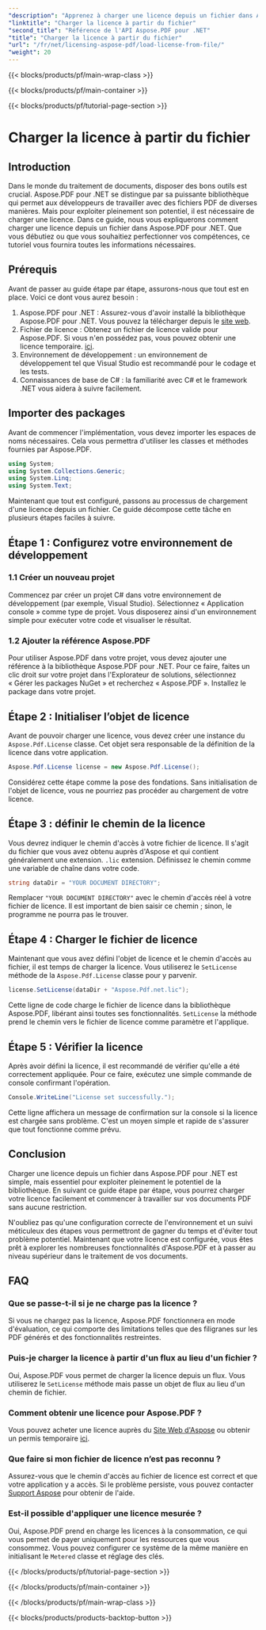 ```yaml
---
"description": "Apprenez à charger une licence depuis un fichier dans Aspose.PDF pour .NET grâce à ce guide complet. Assurez une fonctionnalité optimale en paramétrant correctement votre licence."
"linktitle": "Charger la licence à partir du fichier"
"second_title": "Référence de l'API Aspose.PDF pour .NET"
"title": "Charger la licence à partir du fichier"
"url": "/fr/net/licensing-aspose-pdf/load-license-from-file/"
"weight": 20
---
```


{{< blocks/products/pf/main-wrap-class >}}

{{< blocks/products/pf/main-container >}}

{{< blocks/products/pf/tutorial-page-section >}}

# Charger la licence à partir du fichier

## Introduction

Dans le monde du traitement de documents, disposer des bons outils est crucial. Aspose.PDF pour .NET se distingue par sa puissante bibliothèque qui permet aux développeurs de travailler avec des fichiers PDF de diverses manières. Mais pour exploiter pleinement son potentiel, il est nécessaire de charger une licence. Dans ce guide, nous vous expliquerons comment charger une licence depuis un fichier dans Aspose.PDF pour .NET. Que vous débutiez ou que vous souhaitiez perfectionner vos compétences, ce tutoriel vous fournira toutes les informations nécessaires.

## Prérequis

Avant de passer au guide étape par étape, assurons-nous que tout est en place. Voici ce dont vous aurez besoin :

1. Aspose.PDF pour .NET : Assurez-vous d'avoir installé la bibliothèque Aspose.PDF pour .NET. Vous pouvez la télécharger depuis le [site web](https://releases.aspose.com/pdf/net/).
2. Fichier de licence : Obtenez un fichier de licence valide pour Aspose.PDF. Si vous n'en possédez pas, vous pouvez obtenir une licence temporaire. [ici](https://purchase.aspose.com/temporary-license/).
3. Environnement de développement : un environnement de développement tel que Visual Studio est recommandé pour le codage et les tests.
4. Connaissances de base de C# : la familiarité avec C# et le framework .NET vous aidera à suivre facilement.

## Importer des packages

Avant de commencer l'implémentation, vous devez importer les espaces de noms nécessaires. Cela vous permettra d'utiliser les classes et méthodes fournies par Aspose.PDF.

```csharp
using System;
using System.Collections.Generic;
using System.Linq;
using System.Text;
```

Maintenant que tout est configuré, passons au processus de chargement d'une licence depuis un fichier. Ce guide décompose cette tâche en plusieurs étapes faciles à suivre.

## Étape 1 : Configurez votre environnement de développement

### 1.1 Créer un nouveau projet
Commencez par créer un projet C# dans votre environnement de développement (par exemple, Visual Studio). Sélectionnez « Application console » comme type de projet. Vous disposerez ainsi d'un environnement simple pour exécuter votre code et visualiser le résultat.

### 1.2 Ajouter la référence Aspose.PDF
Pour utiliser Aspose.PDF dans votre projet, vous devez ajouter une référence à la bibliothèque Aspose.PDF pour .NET. Pour ce faire, faites un clic droit sur votre projet dans l'Explorateur de solutions, sélectionnez « Gérer les packages NuGet » et recherchez « Aspose.PDF ». Installez le package dans votre projet.

## Étape 2 : Initialiser l’objet de licence

Avant de pouvoir charger une licence, vous devez créer une instance du `Aspose.Pdf.License` classe. Cet objet sera responsable de la définition de la licence dans votre application.

```csharp
Aspose.Pdf.License license = new Aspose.Pdf.License();
```

Considérez cette étape comme la pose des fondations. Sans initialisation de l'objet de licence, vous ne pourriez pas procéder au chargement de votre licence.

## Étape 3 : définir le chemin de la licence

Vous devrez indiquer le chemin d'accès à votre fichier de licence. Il s'agit du fichier que vous avez obtenu auprès d'Aspose et qui contient généralement une extension. `.lic` extension. Définissez le chemin comme une variable de chaîne dans votre code.

```csharp
string dataDir = "YOUR DOCUMENT DIRECTORY";
```

Remplacer `"YOUR DOCUMENT DIRECTORY"` avec le chemin d'accès réel à votre fichier de licence. Il est important de bien saisir ce chemin ; sinon, le programme ne pourra pas le trouver.

## Étape 4 : Charger le fichier de licence

Maintenant que vous avez défini l'objet de licence et le chemin d'accès au fichier, il est temps de charger la licence. Vous utiliserez le `SetLicense` méthode de la `Aspose.Pdf.License` classe pour y parvenir.

```csharp
license.SetLicense(dataDir + "Aspose.Pdf.net.lic");
```

Cette ligne de code charge le fichier de licence dans la bibliothèque Aspose.PDF, libérant ainsi toutes ses fonctionnalités. `SetLicense` la méthode prend le chemin vers le fichier de licence comme paramètre et l'applique.

## Étape 5 : Vérifier la licence

Après avoir défini la licence, il est recommandé de vérifier qu'elle a été correctement appliquée. Pour ce faire, exécutez une simple commande de console confirmant l'opération.

```csharp
Console.WriteLine("License set successfully.");
```

Cette ligne affichera un message de confirmation sur la console si la licence est chargée sans problème. C'est un moyen simple et rapide de s'assurer que tout fonctionne comme prévu.

## Conclusion

Charger une licence depuis un fichier dans Aspose.PDF pour .NET est simple, mais essentiel pour exploiter pleinement le potentiel de la bibliothèque. En suivant ce guide étape par étape, vous pourrez charger votre licence facilement et commencer à travailler sur vos documents PDF sans aucune restriction.

N'oubliez pas qu'une configuration correcte de l'environnement et un suivi méticuleux des étapes vous permettront de gagner du temps et d'éviter tout problème potentiel. Maintenant que votre licence est configurée, vous êtes prêt à explorer les nombreuses fonctionnalités d'Aspose.PDF et à passer au niveau supérieur dans le traitement de vos documents.

## FAQ

### Que se passe-t-il si je ne charge pas la licence ?  
Si vous ne chargez pas la licence, Aspose.PDF fonctionnera en mode d'évaluation, ce qui comporte des limitations telles que des filigranes sur les PDF générés et des fonctionnalités restreintes.

### Puis-je charger la licence à partir d'un flux au lieu d'un fichier ?  
Oui, Aspose.PDF vous permet de charger la licence depuis un flux. Vous utiliserez le `SetLicense` méthode mais passe un objet de flux au lieu d'un chemin de fichier.

### Comment obtenir une licence pour Aspose.PDF ?  
Vous pouvez acheter une licence auprès du [Site Web d'Aspose](https://purchase.aspose.com/buy) ou obtenir un permis temporaire [ici](https://purchase.aspose.com/temporary-license/).

### Que faire si mon fichier de licence n’est pas reconnu ?  
Assurez-vous que le chemin d'accès au fichier de licence est correct et que votre application y a accès. Si le problème persiste, vous pouvez contacter [Support Aspose](https://forum.aspose.com/c/pdf/10) pour obtenir de l'aide.

### Est-il possible d'appliquer une licence mesurée ?  
Oui, Aspose.PDF prend en charge les licences à la consommation, ce qui vous permet de payer uniquement pour les ressources que vous consommez. Vous pouvez configurer ce système de la même manière en initialisant le `Metered` classe et réglage des clés.

{{< /blocks/products/pf/tutorial-page-section >}}

{{< /blocks/products/pf/main-container >}}

{{< /blocks/products/pf/main-wrap-class >}}

{{< blocks/products/products-backtop-button >}}